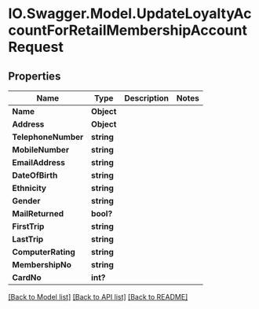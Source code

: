 # IO.Swagger.Model.UpdateLoyaltyAccountForRetailMembershipAccountRequest
## Properties

Name | Type | Description | Notes
------------ | ------------- | ------------- | -------------
**Name** | **Object** |  | 
**Address** | **Object** |  | 
**TelephoneNumber** | **string** |  | 
**MobileNumber** | **string** |  | 
**EmailAddress** | **string** |  | 
**DateOfBirth** | **string** |  | 
**Ethnicity** | **string** |  | 
**Gender** | **string** |  | 
**MailReturned** | **bool?** |  | 
**FirstTrip** | **string** |  | 
**LastTrip** | **string** |  | 
**ComputerRating** | **string** |  | 
**MembershipNo** | **string** |  | 
**CardNo** | **int?** |  | 

[[Back to Model list]](../README.md#documentation-for-models) [[Back to API list]](../README.md#documentation-for-api-endpoints) [[Back to README]](../README.md)

